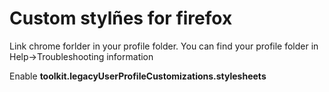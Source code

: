 # Custom stylñes for firefox

Link chrome forlder in your profile folder. You can find your profile folder in Help->Troubleshooting information

Enable **toolkit.legacyUserProfileCustomizations.stylesheets**

